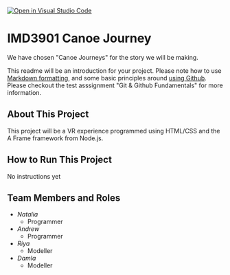[![Open in Visual Studio Code](https://classroom.github.com/assets/open-in-vscode-f059dc9a6f8d3a56e377f745f24479a46679e63a5d9fe6f495e02850cd0d8118.svg)](https://classroom.github.com/online_ide?assignment_repo_id=6812906&assignment_repo_type=AssignmentRepo)
# IMD3901 Canoe Journey

We have chosen "Canoe Journeys" for the story we will be making.

This readme will be an introduction for your project. Please note how to use [Markdown formatting](https://docs.github.com/en/github/writing-on-github/getting-started-with-writing-and-formatting-on-github/basic-writing-and-formatting-syntax), and some basic principles around [using Github](https://education.github.com/git-cheat-sheet-education.pdf). Please checkout the test asssignment "Git & Github Fundamentals" for more information.

## About This Project ##
This project will be a VR experience programmed using HTML/CSS and the A Frame framework from Node.js.

## How to Run This Project ##
No instructions yet

## Team Members and Roles ##
- _Natalia_
  - Programmer
- _Andrew_
  - Programmer
- _Riya_
  - Modeller 
- _Damla_
  - Modeller 



